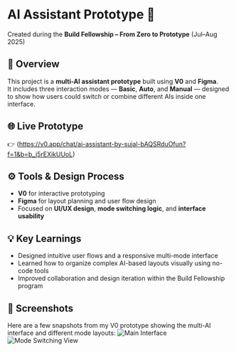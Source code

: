 # AI Assistant Prototype 🤖  
Created during the **Build Fellowship – From Zero to Prototype** (Jul–Aug 2025)

## 🧩 Overview  
This project is a **multi-AI assistant prototype** built using **V0** and **Figma**.  
It includes three interaction modes — **Basic**, **Auto**, and **Manual** — designed to show how users could switch or combine different AIs inside one interface.

## 🌐 Live Prototype  
👉 (https://v0.app/chat/ai-assistant-by-sujal-bAQSRduOfun?f=1&b=b_j5rEXikUUoL)

## ⚙️ Tools & Design Process  
- **V0** for interactive prototyping  
- **Figma** for layout planning and user flow design  
- Focused on **UI/UX design**, **mode switching logic**, and **interface usability**

## 💡 Key Learnings  
- Designed intuitive user flows and a responsive multi-mode interface  
- Learned how to organize complex AI-based layouts visually using no-code tools  
- Improved collaboration and design iteration within the Build Fellowship program

## 📸 Screenshots
Here are a few snapshots from my V0 prototype showing the multi-AI interface and different mode layouts:
![Main Interface](<img width="1728" height="942" alt="Screenshot 2025-10-27 at 4 03 58 PM" src="https://github.com/user-attachments/assets/9c0adaf0-de4a-4dc9-81af-3655c034be83" />
)
![Mode Switching View](<img width="1724" height="935" alt="Screenshot 2025-10-27 at 4 05 26 PM" src="https://github.com/user-attachments/assets/ea87125b-b92b-45c5-b792-244443cd2d30" />
)
